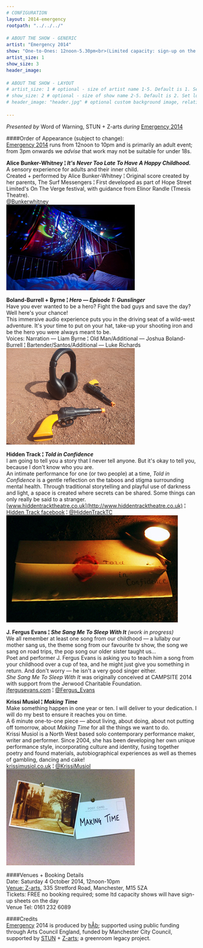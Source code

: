 ```yaml
---
# CONFIGURATION
layout: 2014-emergency
rootpath: "../../../"

# ABOUT THE SHOW - GENERIC
artist: "Emergency 2014"
show: "One-to-Ones: 12noon-5.30pm<br>(Limited capacity: sign-up on the day)"
artist_size: 1
show_size: 3
header_image:

# ABOUT THE SHOW - LAYOUT
# artist_size: 1 # optional - size of artist name 1-5. Default is 1. Set longer names to lower values
# show_size: 2 # optional - size of show name 2-5. Default is 2. Set longer names to lower values
# header_image: "header.jpg" # optional custom background image, relative to current page

---
```

*Presented by* Word of Warning, STUN + Z-arts *during* [Emergency 2014](/current/2014-emergency)              
          
####Order of Appearance (subject to change):      
[Emergency 2014](/current/2014-emergency) runs from 12noon to 10pm and is primarily an adult event; from 3pm onwards we *advise* that work may not be suitable for under 18s.      
          
**Alice Bunker-Whitney ¦ *It's Never Too Late To Have A Happy Childhood.***     
A sensory experience for adults and their inner child.      
Created + performed by Alice Bunker-Whitney ¦ Original score created by her parents, The Surf Messengers ¦ First developed as part of Hope Street Limited's On The Verge festival, with guidance from Elinor Randle (Tmesis Theatre).       
[@Bunkerwhitney](http://twitter.com/Bunkerwhitney)          
![Alice Bunker-Whitney](alicebw.jpg)              
          
**Boland-Burrell + Byrne ¦ *Hero — Episode 1: Gunslinger***           
Have you ever wanted to be a hero? Fight the bad guys and save the day?         
Well here's your chance!      
This immersive audio experience puts you in the driving seat of a wild-west adventure. It's your time to put on your hat, take-up your shooting iron and be the hero you were always meant to be.    
Voices: Narration — Liam Byrne ¦ Old Man/Additional — Joshua Boland-Burrell ¦ Bartender/Santos/Additional — Luke Richards         
![Boland-Burrell + Byrne](LiamB.jpg)              
          
**Hidden Track ¦ *Told in Confidence***           
I am going to tell you a story that I never tell anyone. But it's okay to tell you, because I don't know who you are.             
An intimate performance for one (or two people) at a time, *Told in Confidence* is a gentle reflection on the taboos and stigma surrounding mental health. Through traditional storytelling and playful use of darkness and light, a space is created where secrets can be shared. Some things can only really be said to a stranger.       
[www.hiddentracktheatre.co.uk](http://www.hiddentracktheatre.co.uk) ¦ [Hidden Track facebook](http://www.facebook.com/HiddenTrackTheatre) ¦ [@HiddenTrackTC](http://twitter.com/HiddenTrackTC)          
![Hidden Track](HTrack.jpg)             
          
**J. Fergus Evans ¦ *She Sang Me To Sleep With It*** *(work in progress)*      
We all remember at least one song from our childhood — a lullaby our mother sang us, the theme song from our favourite tv show, the song we sang on road trips, the pop song our older sister taught us…        
Poet and performer J. Fergus Evans is asking you to teach him a song from your childhood over a cup of tea, and he might just give you something in return. And don't worry — he isn't a very good singer either.       
*She Sang Me To Sleep With It* was originally conceived at CAMPSITE 2014 with support from the Jerwood Charitable Foundation.     
[jfergusevans.com](http://www.jfergusevans.com) ¦ [@Fergus_Evans](http://twitter.com/Fergus_Evans)            
          
**Krissi Musiol ¦ *Making Time***    
Make something happen in one year or ten. I will deliver to your dedication. I will do my best to ensure it reaches you on time.   
A 6 minute one-to-one piece — about living, about doing, about not putting off tomorrow, about *Making Time* for all the things we want to do.      
Krissi Musiol is a North West based solo contemporary performance maker, writer and performer. Since 2004, she has been developing her own unique performance style, incorporating culture and identity, fusing together poetry and found materials, autobiographical experiences as well as themes of gambling, dancing and cake!             
[krissimusiol.co.uk](http://krissimusiol.co.uk) ¦ [@KrissiMusiol](http://twitter.com/KrissiMusiol)            
![Krissi Musiol](KMusiol.jpg)           
          
####Venues + Booking Details  
Date: Saturday 4 October 2014, 12noon-10pm        
[Venue: Z-arts](http://www.z-arts.org/about-us/getting-here), 335 Stretford Road, Manchester, M15 5ZA         
Tickets: FREE no booking required; some ltd capacity shows will have sign-up sheets on the day      
Venue Tel: 0161 232 6089      
          
####Credits         
[Emergency](/hab/emergency) 2014 is produced by [hÅb](/hab); supported using public funding through Arts Council England, funded by Manchester City Council, supported by [STUN](http://stunlive.com) + [Z-arts](http://www.z-arts.org); a greenroom legacy project.
